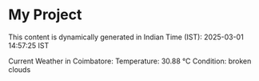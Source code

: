 # My Project

This content is dynamically generated in Indian Time (IST): 2025-03-01 14:57:25 IST


Current Weather in Coimbatore:
Temperature: 30.88 °C
Condition: broken clouds

